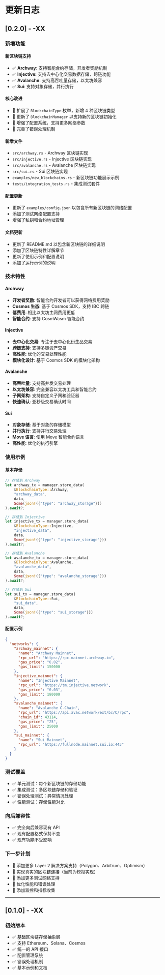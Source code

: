 # 更新日志

## [0.2.0] - -XX

### 新增功能

#### 新区块链支持
- ✅ **Archway**: 支持智能合约存储，开发者奖励机制
- ✅ **Injective**: 支持去中心化交易数据存储，跨链功能
- ✅ **Avalanche**: 支持高吞吐量存储，以太坊兼容
- ✅ **Sui**: 支持对象存储，并行执行

#### 核心改进
- 🔧 扩展了 `BlockchainType` 枚举，新增 4 种区块链类型
- 🔧 更新了 `BlockchainManager` 以支持新的区块链初始化
- 🔧 增强了配置系统，支持更多网络参数
- 🔧 完善了错误处理机制

#### 新增文件
- `src/archway.rs` - Archway 区块链实现
- `src/injective.rs` - Injective 区块链实现  
- `src/avalanche.rs` - Avalanche 区块链实现
- `src/sui.rs` - Sui 区块链实现
- `examples/new_blockchains.rs` - 新区块链功能展示示例
- `tests/integration_tests.rs` - 集成测试套件

#### 配置更新
- 更新了 `examples/config.json` 以包含所有新区块链的网络配置
- 添加了测试网络配置支持
- 增强了私钥和合约地址管理

#### 文档更新
- 更新了 README.md 以包含新区块链的详细说明
- 添加了区块链特性详解章节
- 更新了使用示例和配置说明
- 添加了运行示例的说明

### 技术特性

#### Archway
- **开发者奖励**: 智能合约开发者可以获得网络费用奖励
- **Cosmos 生态**: 基于 Cosmos SDK，支持 IBC 跨链
- **低费用**: 相比以太坊主网费用更低
- **智能合约**: 支持 CosmWasm 智能合约

#### Injective
- **去中心化交易**: 专注于去中心化衍生品交易
- **跨链支持**: 支持多链资产交易
- **高性能**: 优化的交易处理性能
- **模块化设计**: 基于 Cosmos SDK 的模块化架构

#### Avalanche
- **高吞吐量**: 支持高并发交易处理
- **以太坊兼容**: 完全兼容以太坊工具和智能合约
- **子网架构**: 支持自定义子网和验证器
- **快速确认**: 亚秒级交易确认时间

#### Sui
- **对象存储**: 基于对象的存储模型
- **并行执行**: 支持并行交易处理
- **Move 语言**: 使用 Move 智能合约语言
- **高性能**: 优化的执行引擎

### 使用示例

#### 基本存储
```rust
// 存储到 Archway
let archway_tx = manager.store_data(
    &BlockchainType::Archway,
    "archway_data",
    data,
    Some(json!({"type": "archway_storage"}))
).await?;

// 存储到 Injective
let injective_tx = manager.store_data(
    &BlockchainType::Injective,
    "injective_data", 
    data,
    Some(json!({"type": "injective_storage"}))
).await?;

// 存储到 Avalanche
let avalanche_tx = manager.store_data(
    &BlockchainType::Avalanche,
    "avalanche_data",
    data,
    Some(json!({"type": "avalanche_storage"}))
).await?;

// 存储到 Sui
let sui_tx = manager.store_data(
    &BlockchainType::Sui,
    "sui_data",
    data,
    Some(json!({"type": "sui_storage"}))
).await?;
```

#### 配置示例
```json
{
  "networks": {
    "archway_mainnet": {
      "name": "Archway Mainnet",
      "rpc_url": "https://rpc.mainnet.archway.io",
      "gas_price": "0.02",
      "gas_limit": 150000
    },
    "injective_mainnet": {
      "name": "Injective Mainnet", 
      "rpc_url": "https://tm.injective.network",
      "gas_price": "0.03",
      "gas_limit": 180000
    },
    "avalanche_mainnet": {
      "name": "Avalanche C-Chain",
      "rpc_url": "https://api.avax.network/ext/bc/C/rpc",
      "chain_id": 43114,
      "gas_price": "25",
      "gas_limit": 25000
    },
    "sui_mainnet": {
      "name": "Sui Mainnet",
      "rpc_url": "https://fullnode.mainnet.sui.io:443"
    }
  }
}
```

### 测试覆盖
- ✅ 单元测试：每个新区块链的存储功能
- ✅ 集成测试：多区块链存储和验证
- ✅ 错误处理测试：异常情况处理
- ✅ 性能测试：存储性能对比

### 向后兼容性
- ✅ 完全向后兼容现有 API
- ✅ 现有配置格式保持不变
- ✅ 现有功能不受影响

### 下一步计划
- 🔄 添加更多 Layer 2 解决方案支持（Polygon、Arbitrum、Optimism）
- 🔄 实现真实的区块链连接（当前为模拟实现）
- 🔄 添加更多测试网络支持
- 🔄 优化性能和错误处理
- 🔄 添加监控和指标收集

---

## [0.1.0] - -XX

### 初始版本
- ✅ 基础区块链存储抽象层
- ✅ 支持 Ethereum、Solana、Cosmos
- ✅ 统一的 API 接口
- ✅ 配置管理系统
- ✅ 错误处理机制
- ✅ 基本示例和文档
